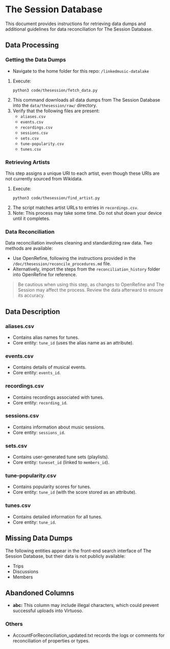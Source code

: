 # The Session Database

This document provides instructions for retrieving data dumps and additional guidelines for data reconciliation for The Session Database.

## Data Processing

### Getting the Data Dumps

- Navigate to the home folder for this repo: `/linkedmusic-datalake`
1. Execute:
    ```
    python3 code/thesession/fetch_data.py
    ```
2. This command downloads all data dumps from The Session Database into the `data/thesession/raw/` directory.
3. Verify that the following files are present:
    - `aliases.csv`
    - `events.csv`
    - `recordings.csv`
    - `sessions.csv`
    - `sets.csv`
    - `tune-popularity.csv`
    - `tunes.csv`

### Retrieving Artists

This step assigns a unique URI to each artist, even though these URIs are not currently sourced from Wikidata.

1. Execute:
    ```
    python3 code/thesession/find_artist.py
    ```
2. The script matches artist URLs to entries in `recordings.csv`.
3. Note: This process may take some time. Do not shut down your device until it completes.

### Data Reconciliation

Data reconciliation involves cleaning and standardizing raw data. Two methods are available:

- Use OpenRefine, following the instructions provided in the `/doc/thesession/reconcile_procedures.md` file.
- Alternatively, import the steps from the `reconciliation_history` folder into OpenRefine for reference.

> Be cautious when using this step, as changes to OpenRefine and The Session may affect the process. Review the data afterward to ensure its accuracy.

## Data Description

### aliases.csv
- Contains alias names for tunes.
- Core entity: `tune_id` (uses the alias name as an attribute).

### events.csv
- Contains details of musical events.
- Core entity: `events_id`.

### recordings.csv
- Contains recordings associated with tunes.
- Core entity: `recording_id`.

### sessions.csv
- Contains information about music sessions.
- Core entity: `sessions_id`.

### sets.csv
- Contains user-generated tune sets (playlists).
- Core entity: `tuneset_id` (linked to `members_id`).

### tune-popularity.csv
- Contains popularity scores for tunes.
- Core entity: `tune_id` (with the score stored as an attribute).

### tunes.csv
- Contains detailed information for all tunes.
- Core entity: `tune_id`.

## Missing Data Dumps

The following entities appear in the front-end search interface of The Session Database, but their data is not publicly available:
- Trips
- Discussions
- Members

## Abandoned Columns

- **abc:** This column may include illegal characters, which could prevent successful uploads into Virtuoso.

### Others
- AccountForReconciliation_updated.txt records the logs or comments for reconciliation of properties or types.